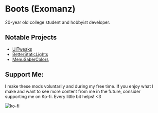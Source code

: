 # Boots (Exomanz)
20-year old college student and hobbyist developer.

## Notable Projects
- [UITweaks](../../../UITweaks)
- [BetterStaticLights](../../../BetterStaticLights)
- [MenuSaberColors](../../../MenuSaberColors)

## Support Me:
I make these mods voluntarily and during my free time. If you enjoy what I make and want to see more content from me in the future, consider supporting me on Ko-fi. Every little bit helps! <3

[![ko-fi](https://ko-fi.com/img/githubbutton_sm.svg)](https://ko-fi.com/O4O675HY1)
